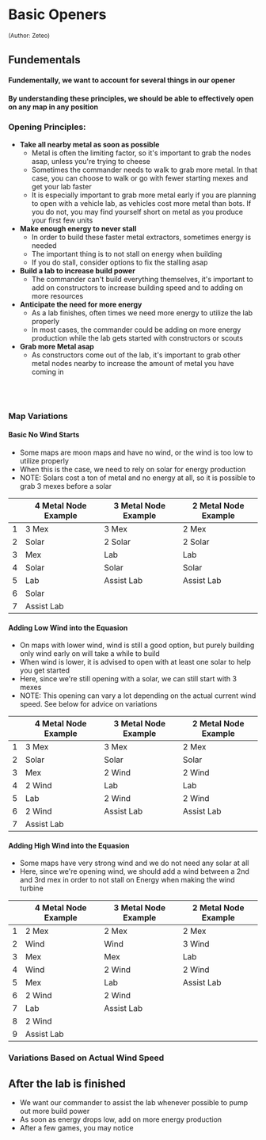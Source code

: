 
# Basic Openers
<sub></sup>(Author: Zeteo)</sup></sub>

## Fundementals

#### Fundementally, we want to account for several things in our opener
#### By understanding these principles, we should be able to effectively open on any map in any position

### Opening Principles:
- **Take all nearby metal as soon as possible**
     - Metal is often the limiting factor, so it's important to grab the nodes asap, unless you're trying to cheese
     - Sometimes the commander needs to walk to grab more metal. In that case, you can choose to walk or go with fewer starting mexes and get your lab faster
     - It is especially important to grab more metal early if you are planning to open with a vehicle lab, as vehicles cost more metal than bots. If you do not, you may find yourself short on metal as you produce your first few units
- **Make enough energy to never stall**
     - In order to build these faster metal extractors, sometimes energy is needed
     - The important thing is to not stall on energy when building
     - If you do stall, consider options to fix the stalling asap
- **Build a lab to increase build power**
     - The commander can't build everything themselves, it's important to add on constructors to increase building speed and to adding on more resources
- **Anticipate the need for more energy**
     - As a lab finishes, often times we need more energy to utilize the lab properly
     - In most cases, the commander could be adding on more energy production while the lab gets started with constructors or scouts
- **Grab more Metal asap**
     - As constructors come out of the lab, it's important to grab other metal nodes nearby to increase the amount of metal you have coming in

<br></br>
### Map Variations

#### Basic No Wind Starts
- Some maps are moon maps and have no wind, or the wind is too low to utilize properly
- When this is the case, we need to rely on solar for energy production
- NOTE: Solars cost a ton of metal and no energy at all, so it is possible to grab 3 mexes before a solar


| | **4 Metal Node Example** | **3 Metal Node Example** | **2 Metal Node Example** |
| --- | --- | --- | --- |
| 1 | 3 Mex | 3 Mex | 2 Mex |
| 2 | Solar | 2 Solar | 2 Solar |
| 3 | Mex | Lab | Lab |
| 4 | Solar | Solar | Solar |
| 5 | Lab | Assist Lab | Assist Lab |
| 6 | Solar |  |  |
| 7 | Assist Lab |  |  |



#### Adding Low Wind into the Equasion

- On maps with lower wind, wind is still a good option, but purely building only wind early on will take a while to build
- When wind is lower, it is advised to open with at least one solar to help you get started
- Here, since we're still opening with a solar, we can still start with 3 mexes
- NOTE: This opening can vary a lot depending on the actual current wind speed. See below for advice on variations

| | **4 Metal Node Example** | **3 Metal Node Example** | **2 Metal Node Example** |
| --- | --- | --- | --- |
| 1 | 3 Mex | 3 Mex | 2 Mex |
| 2 | Solar | Solar | Solar |
| 3 | Mex | 2 Wind | 2 Wind |
| 4 | 2 Wind | Lab | Lab |
| 5 | Lab | 2 Wind | 2 Wind |
| 6 | 2 Wind | Assist Lab | Assist Lab |
| 7 | Assist Lab |  |  |

#### Adding High Wind into the Equasion

- Some maps have very strong wind and we do not need any solar at all
- Here, since we're opening wind, we should add a wind between a 2nd and 3rd mex in order to not stall on Energy when making the wind turbine

| | **4 Metal Node Example** | **3 Metal Node Example** | **2 Metal Node Example** |
| --- | ---  | ---    | --- |
| 1 | 2 Mex  | 2 Mex  | 2 Mex     |
| 2 | Wind   | Wind   | 3 Wind    |
| 3 | Mex    | Mex    | Lab       |
| 4 | Wind   | 2 Wind | 2 Wind    |
| 5 | Mex    | Lab    | Assist Lab |
| 6 | 2 Wind | 2 Wind |  |
| 7 | Lab    | Assist Lab |  |
| 8 | 2 Wind |  |  |
| 9 | Assist Lab |  |  |

### Variations Based on Actual Wind Speed

## After the lab is finished
- We want our commander to assist the lab whenever possible to pump out more build power
- As soon as energy drops low, add on more energy production
- After a few games, you may notice 






